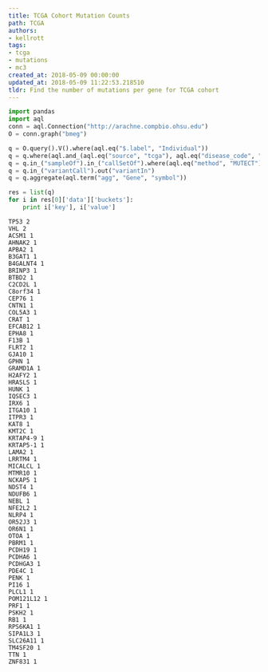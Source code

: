 ```yaml
---
title: TCGA Cohort Mutation Counts
path: TCGA
authors:
- kellrott
tags:
- tcga
- mutations
- mc3
created_at: 2018-05-09 00:00:00
updated_at: 2018-05-09 11:22:53.218510
tldr: Find the number of mutations per gene for TCGA cohort
---
```

```python
import pandas
import aql
conn = aql.Connection("http://arachne.compbio.ohsu.edu")
O = conn.graph("bmeg")
```

```python
q = O.query().V().where(aql.eq("$.label", "Individual"))
q = q.where(aql.and_(aql.eq("source", "tcga"), aql.eq("disease_code", "KIRC")))
q = q.in_("sampleOf").in_("callSetOf").where(aql.eq("method", "MUTECT"))
q = q.in_("variantCall").out("variantIn")
q = q.aggregate(aql.term("agg", "Gene", "symbol"))

res = list(q)
for i in res[0]['data']['buckets']:
    print i['key'], i['value']

```
    TP53 2
    VHL 2
    ACSM1 1
    AHNAK2 1
    APBA2 1
    B3GAT1 1
    B4GALNT4 1
    BRINP3 1
    BTBD2 1
    C2CD2L 1
    C8orf34 1
    CEP76 1
    CNTN1 1
    COL5A3 1
    CRAT 1
    EFCAB12 1
    EPHA8 1
    F13B 1
    FLRT2 1
    GJA10 1
    GPHN 1
    GRAMD1A 1
    H2AFY2 1
    HRASLS 1
    HUNK 1
    IQSEC3 1
    IRX6 1
    ITGA10 1
    ITPR3 1
    KAT8 1
    KMT2C 1
    KRTAP4-9 1
    KRTAP5-1 1
    LAMA2 1
    LRRTM4 1
    MICALCL 1
    MTMR10 1
    NCKAP5 1
    NDST4 1
    NDUFB6 1
    NEBL 1
    NFE2L2 1
    NLRP4 1
    OR52J3 1
    OR6N1 1
    OTOA 1
    PBRM1 1
    PCDH19 1
    PCDHA6 1
    PCDHGA3 1
    PDE4C 1
    PENK 1
    PI16 1
    PLCL1 1
    POM121L12 1
    PRF1 1
    PSKH2 1
    RB1 1
    RPS6KA1 1
    SIPA1L3 1
    SLC26A11 1
    TM4SF20 1
    TTN 1
    ZNF831 1
